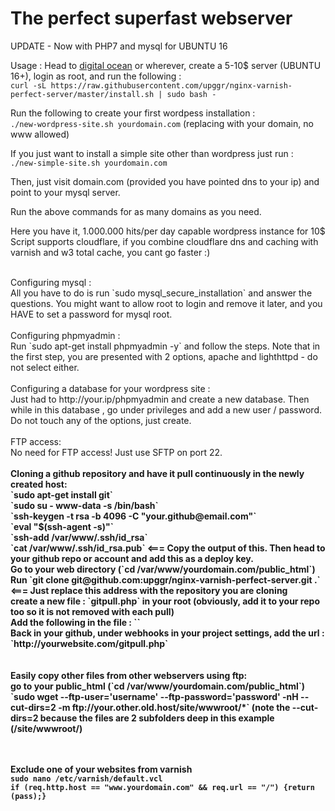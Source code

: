 # The perfect superfast webserver
UPDATE - Now with PHP7 and mysql for UBUNTU 16


Usage :
Head to [digital ocean](https://m.do.co/c/6e83df0e17c6) or wherever, create a 5-10$ server (UBUNTU 16+), login as root, and run the following :
<br>
`curl -sL https://raw.githubusercontent.com/upggr/nginx-varnish-perfect-server/master/install.sh | sudo bash -`

Run the following to create your first wordpess installation :<br>
`./new-wordpress-site.sh yourdomain.com` (replacing with your domain, no www allowed)

If you just want to install a simple site other than wordpress just run :<br> `./new-simple-site.sh yourdomain.com`

Then, just visit domain.com (provided you have pointed dns to your ip) and point to your mysql server.

Run the above commands for as many domains as you need. <br>

Here you have it, 1.000.000 hits/per day capable wordpress instance for 10$
<br>
Script supports cloudflare, if you combine cloudflare dns and caching with varnish and w3 total cache, you cant go faster :)

<br>
Configuring mysql : <br>
All you have to do is run `sudo mysql_secure_installation` and answer the questions. You might want to allow root to login and remove it later, and you HAVE to set a password for mysql root.
<br>
<br>
Configuring phpmyadmin : <br>
Run `sudo apt-get install phpmyadmin -y` and follow the steps. Note that in the first step, you are presented with 2 options, apache and lighthttpd - do not select either.<br><br>
Configuring a database for your wordpress site : <br>
Just had to http://your.ip/phpmyadmin and create a new database. Then while in this database , go under privileges and add a new user / password. Do not touch any of the options, just create.
<br>
<br>
FTP access: <br>
No need for FTP access! Just use SFTP on port 22.
<br>
<br>
<b>Cloning a github repository and have it pull continuously in the newly created host:<b> <br>
`sudo apt-get install git`<br>
`sudo su - www-data -s /bin/bash`<br>
`ssh-keygen -t rsa -b 4096 -C "your.github@email.com"`<br>
`eval "$(ssh-agent -s)"`<br>
`ssh-add /var/www/.ssh/id_rsa`<br>
`cat /var/www/.ssh/id_rsa.pub` <===  Copy the output of this. Then head to your github repo or account and add this as a deploy key.<br>
Go to your web directory (`cd /var/www/yourdomain.com/public_html`)<br>
Run `git clone git@github.com:upggr/nginx-varnish-perfect-server.git .` <=== Just replace this address with the repository you are cloning<br>
create a new file : `gitpull.php` in your root (obviously, add it to your repo too so it is not removed with each pull)<br>
Add the following in the file : `<?php exec(git pull) ?>`<br>
Back in your github, under webhooks in your project settings, add the url : `http://yourwebsite.com/gitpull.php`<br>
<br>
<br>
Easily copy other files from other webservers using ftp: <br>
go to your public_html (`cd /var/www/yourdomain.com/public_html`)<br>
`sudo wget --ftp-user='username' --ftp-password='password' -nH --cut-dirs=2 -m ftp://your.other.old.host/site/wwwroot/*` (note the --cut-dirs=2 because the files are 2 subfolders deep in this example (/site/wwwroot/)<br>
<br>
<br>

Exclude one of your websites from varnish <br>
`sudo nano /etc/varnish/default.vcl`<br>
`if (req.http.host == "www.yourdomain.com" && req.url == "/") {return (pass);}`<br>
<br>
<br>

